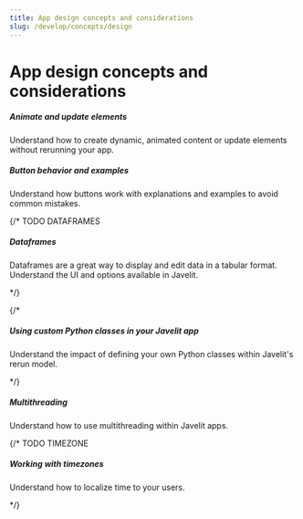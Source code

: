 ```yaml
---
title: App design concepts and considerations
slug: /develop/concepts/design
---
```


# App design concepts and considerations

<TileContainer layout="list">

<RefCard href="/develop/concepts/design/animate">

<h5>Animate and update elements</h5>

Understand how to create dynamic, animated content or update elements without rerunning your app.

</RefCard>

<RefCard href="/develop/concepts/design/buttons">

<h5>Button behavior and examples</h5>

Understand how buttons work with explanations and examples to avoid common mistakes.

</RefCard>

{/* TODO DATAFRAMES

<RefCard href="/develop/concepts/design/dataframes">

<h5>Dataframes</h5>

Dataframes are a great way to display and edit data in a tabular format. Understand the UI and options available in Javelit.

</RefCard>

*/}

{/*

<RefCard href="/develop/concepts/design/custom-classes">

<h5>Using custom Python classes in your Javelit app</h5>

Understand the impact of defining your own Python classes within Javelit's rerun model.

</RefCard>

*/}

<RefCard href="/develop/concepts/design/multithreading">

<h5>Multithreading</h5>

Understand how to use multithreading within Javelit apps.

</RefCard>

{/* TODO TIMEZONE 

<RefCard href="/develop/concepts/design/timezone-handling">

<h5>Working with timezones</h5>

Understand how to localize time to your users.

</RefCard>

*/}

</TileContainer>
